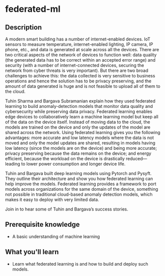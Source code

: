 # federated-ml

## Description

A modern smart building has a number of internet-enabled devices. IoT sensors to measure temperature, internet-enabled lighting, IP camera, IP phone, etc., and data is generated at scale across all the devices. There are two critical aspects of the network of devices to function well: data quality (the generated data has to be correct within an accepted error range) and security (with a number of internet-connected devices, securing the network from cyber threats is very important). But there are two broad challenges to achieve this: the data collected is very sensitive to business operations and hence the solution has to be privacy preserving, and the amount of data generated is huge and is not feasible to upload all of them to the cloud.

Tuhin Sharma and Bargava Subramanian explain how they used federated learning to build anomaly-detection models that monitor data quality and cybersecurity while preserving data privacy. Federated learning enables edge devices to collaboratively learn a machine learning model but keep all of the data on the device itself. Instead of moving data to the cloud, the models are trained on the device and only the updates of the model are shared across the network. Using federated learning gives you the following advantages: more accurate and low latency models where the data is not moved and only the model updates are shared, resulting in models having low latency (since the models are on the device) and being more accurate; privacy preserving because the data remains on the device; and energy efficient, because the workload on the device is drastically reduced—leading to lower power consumption and longer device life.

Tuhin and Bargava built deep learning models using Pytorch and Pysyft. They outline their architecture and show you how federated learning can help improve the models. Federated learning provides a framework to port models across organizations for the same domain of the device, something not possible in traditional cloud-based anomaly detection models, which makes it easy to deploy with very limited data.

Join in to hear some of Tuhin and Bargava’s success stories.

## Prerequisite knowledge

- A basic understanding of machine learning

## What you'll learn

- Learn what federated learning is and how to build and deploy such models.
